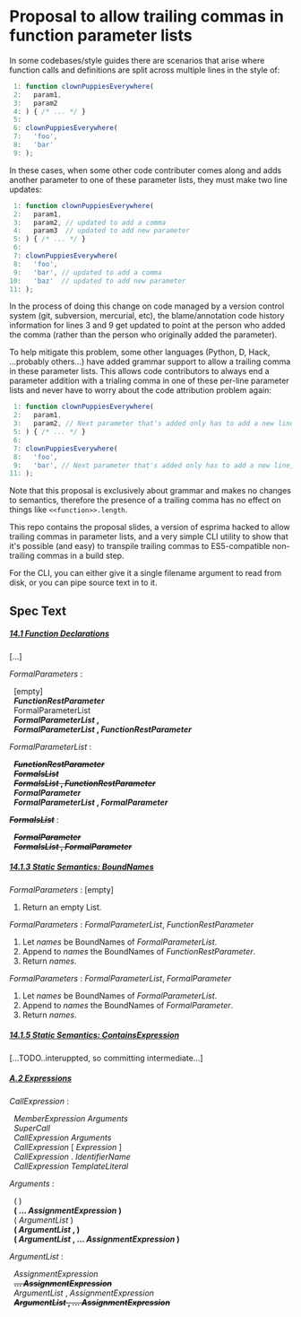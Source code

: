 # Proposal to allow trailing commas in function parameter lists

In some codebases/style guides there are scenarios that arise where function calls and definitions are split across multiple lines in the style of:

```js
 1: function clownPuppiesEverywhere(
 2:   param1,
 3:   param2
 4: ) { /* ... */ }
 5: 
 6: clownPuppiesEverywhere(
 7:   'foo',
 8:   'bar'
 9: );
```

In these cases, when some other code contributer comes along and adds another parameter to one of these parameter lists, they must make two line updates:

```js
 1: function clownPuppiesEverywhere(
 2:   param1,
 3:   param2, // updated to add a comma
 4:   param3  // updated to add new parameter
 5: ) { /* ... */ }
 6: 
 7: clownPuppiesEverywhere(
 8:   'foo',
 9:   'bar', // updated to add a comma
10:   'baz'  // updated to add new parameter
11: );
```

In the process of doing this change on code managed by a version control system (git, subversion, mercurial, etc), the blame/annotation code history information for lines 3 and 9 get updated to point at the person who added the comma (rather than the person who originally added the parameter).

To help mitigate this problem, some other languages (Python, D, Hack, ...probably others...) have added grammar support to allow a trailing comma in these parameter lists. This allows code contributors to always end a parameter addition with a trialing comma in one of these per-line parameter lists and never have to worry about the code attribution problem again:

```js
 1: function clownPuppiesEverywhere(
 2:   param1,
 3:   param2, // Next parameter that's added only has to add a new line, not modify this line
 5: ) { /* ... */ }
 6: 
 7: clownPuppiesEverywhere(
 8:   'foo',
 9:   'bar', // Next parameter that's added only has to add a new line, not modify this line
11: );
```

Note that this proposal is exclusively about grammar and makes no changes to semantics, therefore the presence of a trailing comma has no effect on things like `<<function>>.length`.

This repo contains the proposal slides, a version of esprima hacked to allow trailing commas in parameter lists, and a very simple CLI utility to show that it's possible (and easy) to transpile trailing commas to ES5-compatible non-trailing commas in a build step.

For the CLI, you can either give it a single filename argument to read from disk, or you can pipe source text in to it.

## Spec Text

##### [14.1 Function Declarations](http://www.ecma-international.org/ecma-262/6.0/index.html#sec-function-definitions)

[...]

_FormalParameters_ :<br />

&nbsp;&nbsp;[empty]<br />
&nbsp;&nbsp;**_FunctionRestParameter_**<br />
&nbsp;&nbsp;FormalParameterList<br />
&nbsp;&nbsp;**_FormalParameterList_ ,**<br />
&nbsp;&nbsp;**_FormalParameterList_ , _FunctionRestParameter_**<br />

_FormalParameterList_ :<br />

&nbsp;&nbsp;**~~_FunctionRestParameter_~~**<br />
&nbsp;&nbsp;**~~_FormalsList_~~**<br />
&nbsp;&nbsp;**~~_FormalsList_ , _FunctionRestParameter_~~**<br />
&nbsp;&nbsp;**_FormalParameter_**<br />
&nbsp;&nbsp;**_FormalParameterList_ , _FormalParameter_**<br />

**~~_FormalsList_~~** :<br />

&nbsp;&nbsp;**~~_FormalParameter_~~**<br />
&nbsp;&nbsp;**~~_FormalsList_ , _FormalParameter_~~**<br />

##### [14.1.3 Static Semantics: BoundNames](http://www.ecma-international.org/ecma-262/6.0/index.html#sec-function-definitions-static-semantics-boundnames)

_FormalParameters_ : [empty]<br />

1. Return an empty List.

_FormalParameters_ : _FormalParameterList_, _FunctionRestParameter_ <br />

1. Let _names_ be BoundNames of _FormalParameterList_.
2. Append to _names_ the BoundNames of _FunctionRestParameter_.
3. Return _names_.

_FormalParameters_ : _FormalParameterList_, _FormalParameter_ <br />

1. Let _names_ be BoundNames of _FormalParameterList_.
2. Append to _names_ the BoundNames of _FormalParameter_.
3. Return _names_.

##### [14.1.5 Static Semantics: ContainsExpression](http://www.ecma-international.org/ecma-262/6.0/index.html#sec-function-definitions-static-semantics-containsexpression)
 
 [...TODO..interuppted, so committing intermediate...]
 
##### [A.2 Expressions](http://www.ecma-international.org/ecma-262/6.0/index.html#sec-expressions)

_CallExpression_ :<br />

&nbsp;&nbsp;_MemberExpression_ _Arguments_<br />
&nbsp;&nbsp;_SuperCall_<br />
&nbsp;&nbsp;_CallExpression_ _Arguments_<br />
&nbsp;&nbsp;_CallExpression_ [ _Expression_ ]<br />
&nbsp;&nbsp;_CallExpression_ . _IdentifierName_<br />
&nbsp;&nbsp;_CallExpression_ _TemplateLiteral_<br />

_Arguments_ :<br />

&nbsp;&nbsp;( )<br />
&nbsp;&nbsp;**( ... _AssignmentExpression_ )**<br />
&nbsp;&nbsp;( _ArgumentList_ )<br />
&nbsp;&nbsp;**( _ArgumentList_ , )**<br />
&nbsp;&nbsp;**( _ArgumentList_ , ... _AssignmentExpression_ )**<br />

_ArgumentList_ :<br />

&nbsp;&nbsp;_AssignmentExpression_<br />
&nbsp;&nbsp;**~~... _AssignmentExpression_~~**<br />
&nbsp;&nbsp;_ArgumentList_ , _AssignmentExpression_<br />
&nbsp;&nbsp;**~~_ArgumentList_ , ... _AssignmentExpression_~~**<br />
